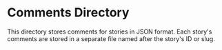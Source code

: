 # Comments Directory

This directory stores comments for stories in JSON format. Each story's comments are stored in a separate file named after the story's ID or slug.
